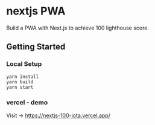 # nextjs PWA 

Build a PWA with Next.js to achieve 100 lighthouse score.

## Getting Started 

### Local Setup
```
yarn install
yarn build
yarn start 
```

### vercel - demo

Visit -> https://nextjs-100-iota.vercel.app/

